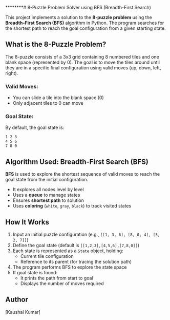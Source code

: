 
********# 8-Puzzle Problem Solver using BFS (Breadth-First Search)

This project implements a solution to the **8-puzzle problem** using the **Breadth-First Search (BFS)** algorithm in Python. The program searches for the shortest path to reach the goal configuration from a given starting state.

 

##  What is the 8-Puzzle Problem?

The 8-puzzle consists of a 3x3 grid containing 8 numbered tiles and one blank space (represented by 0). The goal is to move the tiles around until they are in a specific final configuration using valid moves (up, down, left, right).

###  Valid Moves:
- You can slide a tile into the blank space (0)
- Only adjacent tiles to 0 can move

###  Goal State:
By default, the goal state is:
```
1 2 3
4 5 6
7 8 0
```

 

##  Algorithm Used: Breadth-First Search (BFS)

**BFS** is used to explore the shortest sequence of valid moves to reach the goal state from the initial configuration.

- It explores all nodes level by level
- Uses a **queue** to manage states
- Ensures **shortest path** to solution
- Uses **coloring** (`white`, `gray`, `black`) to track visited states

 

##  How It Works

1. Input an initial puzzle configuration (e.g., `[[1, 3, 6], [8, 0, 4], [5, 2, 7]]`)
2. Define the goal state (default is `[[1,2,3],[4,5,6],[7,8,0]]`)
3. Each state is represented as a `State` object, holding:
   - Current tile configuration
   - Reference to its parent (for tracing the solution path)
4. The program performs BFS to explore the state space
5. If goal state is found:
   - It prints the path from start to goal
   - Displays the number of moves required
##  Author

[Kaushal Kumar] 

